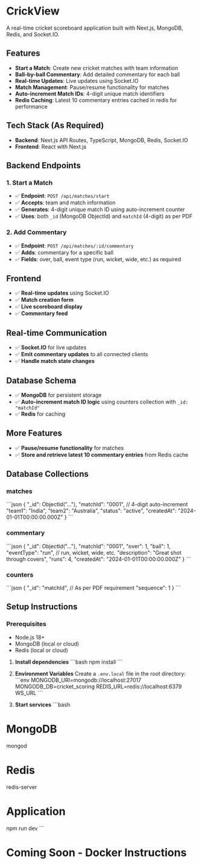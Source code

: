 # CrickView

A real-time cricket scoreboard application built with Next.js, MongoDB, Redis, and Socket.IO.

## Features

- **Start a Match**: Create new cricket matches with team information
- **Ball-by-ball Commentary**: Add detailed commentary for each ball
- **Real-time Updates**: Live updates using Socket.IO
- **Match Management**: Pause/resume functionality for matches
- **Auto-increment Match IDs**: 4-digit unique match identifiers
- **Redis Caching**: Latest 10 commentary entries cached in redis for performance

## Tech Stack (As Required)

- **Backend**: Next.js API Routes, TypeScript, MongoDB, Redis, Socket.IO
- **Frontend**: React with Next.js


## Backend Endpoints

### 1. Start a Match
- ✅ **Endpoint**: `POST /api/matches/start`
- ✅ **Accepts**: team and match information
- ✅ **Generates**: 4-digit unique match ID using auto-increment counter
- ✅ **Uses**: both `_id` (MongoDB ObjectId) and `matchId` (4-digit) as per PDF

### 2. Add Commentary  
- ✅ **Endpoint**: `POST /api/matches/:id/commentary`
- ✅ **Adds**: commentary for a specific ball
- ✅ **Fields**: over, ball, event type (run, wicket, wide, etc.) as required

## Frontend

- ✅ **Real-time updates** using Socket.IO
- ✅ **Match creation form**
- ✅ **Live scoreboard display**
- ✅ **Commentary feed**

## Real-time Communication

- ✅ **Socket.IO** for live updates
- ✅ **Emit commentary updates** to all connected clients
- ✅ **Handle match state changes**

## Database Schema

- ✅ **MongoDB** for persistent storage
- ✅ **Auto-increment match ID logic** using counters collection with `_id: "matchId"`
- ✅ **Redis** for caching

## More Features

- ✅ **Pause/resume functionality** for matches
- ✅ **Store and retrieve latest 10 commentary entries** from Redis cache


## Database Collections

### matches
\`\`\`json
{
  "_id": ObjectId("..."),
  "matchId": "0001", // 4-digit auto-increment
  "team1": "India",
  "team2": "Australia", 
  "status": "active",
  "createdAt": "2024-01-01T00:00:00.000Z"
}
\`\`\`

### commentary
\`\`\`json
{
  "_id": ObjectId("..."),
  "matchId": "0001",
  "over": 1,
  "ball": 1,
  "eventType": "run", // run, wicket, wide, etc.
  "description": "Great shot through covers",
  "runs": 4,
  "createdAt": "2024-01-01T00:00:00.000Z"
}
\`\`\`

### counters
\`\`\`json
{
  "_id": "matchId", // As per PDF requirement
  "sequence": 1
}
\`\`\`

## Setup Instructions

### Prerequisites
- Node.js 18+ 
- MongoDB (local or cloud)
- Redis (local or cloud)

1. **Install dependencies**
\`\`\`bash
npm install
\`\`\`

2. **Environment Variables**
Create a `.env.local` file in the root directory:
\`\`\`env
MONGODB_URI=mongodb://localhost:27017
MONGODB_DB=cricket_scoring
REDIS_URL=redis://localhost:6379
WS_URL
\`\`\`

3. **Start services**
\`\`\`bash
# MongoDB
mongod

# Redis  
redis-server

# Application
npm run dev
\`\`\`


# Coming Soon - Docker Instructions
